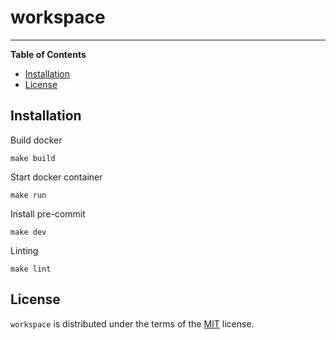 # workspace

<!-- [![PyPI - Version](https://img.shields.io/pypi/v/demo.svg)](https://pypi.org/project/demo)
[![PyPI - Python Version](https://img.shields.io/pypi/pyversions/demo.svg)](https://pypi.org/project/demo) -->

-----

**Table of Contents**

- [Installation](#installation)
- [License](#license)

## Installation

Build docker
```console
make build
```

Start docker container
```console
make run
```

Install pre-commit
```console
make dev
```

Linting
```console
make lint
```



## License

`workspace` is distributed under the terms of the [MIT](https://spdx.org/licenses/MIT.html) license.

